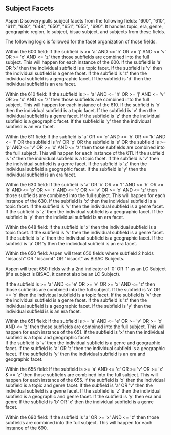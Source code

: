 ## Subject Facets

Aspen Discovery pulls subject facets from the following fields: "600", "610", "611", "630", "648", "650", "651", "655", "690". It handles topic, era, genre, geographic region, lc subject, bisac subject, and subjects from these fields.

The following logic is followed for the facet organization of those fields. 

Within the 600 field: 
If the subfield is >= 'a' AND <= 'h' OR  >= 'j' AND <= 'v' OR  >= 'x' AND <= 'z' then those subfields are combined into the full subject. This will happen for each instance of the 600. 
If the subfield is 'a' OR 'x' then the individual subfield is a topic facet.
If the subfield is 'v' then the individual subfield is a genre facet.
If the subfield is 'z' then the individual subfield is a geographic facet.
If the subfield is 'd' then the individual subfield is an era facet.

Within the 610 field: 
If the subfield is >= 'a' AND <= 'h' OR >= 'j' AND <= 'v' OR >= 'x' AND <= 'z' then those subfields are combined into the full subject. This will happen for each instance of the 610.
If the subfield is 'x' then the individual subfield is a topic facet.
If the subfield is 'v' then the individual subfield is a genre facet.
If the subfield is 'z' then the individual subfield is a geographic facet.
If the subfield is 'y' then the individual subfield is an era facet.

Within the 611 field:
If the subfield is 'a' OR >= 'c' AND <= 'h' OR >= 'k' AND <= 'l' OR the subfield is 'n' OR 'p' OR the subfield is 's' OR the subfield is >= 'p' AND <= 'v' OR >= 'x' AND <= 'z' then those subfields are combined into the full subject. This will happen for each instance of the 611.
If the subfield is 'x' then the individual subfield is a topic facet.
If the subfield is 'v' then the individual subfield is a genre facet.
If the subfield is 'z' then the individual subfield a geographic facet.
If the subfield is 'y' then the individual subfield is an era facet.
				
Within the 630 field:
If the subfield is 'a' OR 'b' OR >= 'f' AND <= 'h' OR >= 'k' AND <= 'p' OR >= 'r' AND <= 't' OR >= 'v' OR  >= 'x' AND <= 'z' then those subfields are combined into the full subject. This will happen for each instance of the 630. 
If the subfield is 'x' then the individual subfield is a topic facet.
If the subfield is 'v' then the individual subfield is a genre facet.
If the subfield is 'z' then the individual subfield is a geographic facet.
If the subfield is 'y' then the individual subfield is an era facet.

Within the 648 field:
If the subfield is 'x' then the individual subfield is a topic facet.
If the subfield is 'v' then the individual subfield is a genre facet.
If the subfield is 'z' then the individual subfield is a geographic facet.
If the subfield is 'a' OR 'y'then the individual subfield is an era facet.

Within the 650 field:
Aspen will treat 650 fields where subfield 2 holds "bisacsh" OR "bisacmt" OR "bisacrt" as BISAC Subjects.

Aspen will treat 650 fields with a 2nd indicator of '0' OR '1' as an LC Subject (if a subject is BISAC, it cannot also be an LC Subject).

If the subfield is >= 'a' AND <= 'e' OR >= 'v' OR >= 'x' AND <= 'z' then those subfields are combined into the full subject.
If the subfield is 'a' OR == 'x' then the individual subfield is a topic facet.
If the subfield is 'v' then the individual subfield is a genre facet.
If the subfield is 'z' then the individual subfield is a geographic facet.
If the subfield is 'y' then the individual subfield is is an era facet.
	
Within the 651 field:
If the subfield is >= 'a' AND <= 'e' OR >= 'v' OR >= 'x' AND <= 'z' then those subfields are combined into the full subject. This will happen for each instance of the 651.
If the subfield is 'x' then the individual subfield is a topic and geographic facet.							
If the subfield is 'v' then the individual subfield is a genre and geographic facet.
If the subfield is 'a' OR 'z' then the individual subfield is a geographic facet.
If the subfield is 'y' then the individual subfield is an era and geographic facet.

Within the 655 field:
If the subfield is >= 'a' AND  <= 'c' OR >= 'v' OR >= 'x' & <= 'z' then those subfields are combined into the full subject. This will happen for each instance of the 655. 
If the subfield is 'x' then the individual subfield is a topic and genre facet.
If the subfield is 'a' OR 'v' then the individual subfield is a genre facet.
If the subfield is 'z' then the individual subfield is a geographic and genre facet.
If the subfield is 'y' then era and genre
If the subfield is 'b' OR 'x' then the individual subfield is a genre facet.

Within the 690 field:
If the subfield is 'a' OR >= 'x' AND <= 'z' then those subfields are combined into the full subject. This will happen for each instance of the 690.
